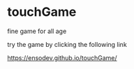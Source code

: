 # touchGame
fine game for all age

try the game by clicking the following link

https://ensodev.github.io/touchGame/

